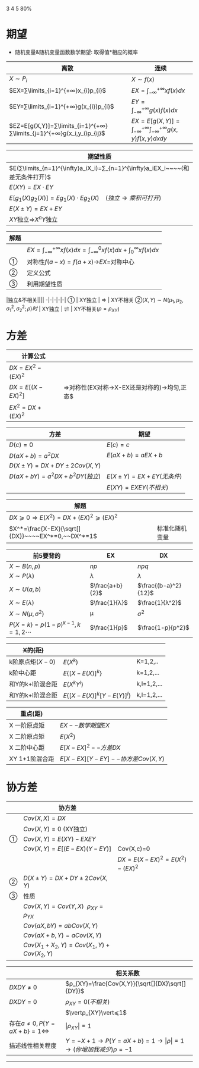 3 4 5 80%

# 期望

-  随机变量&随机变量函数数学期望: 取得值*相应的概率

|离散|连续|
|-|-|
|$X\sim P_i$|$X\sim f(x)$|
|$EX=∑\limits_{i=1}^{+∞}x_{i}p_{i}$|$EX=\displaystyle∫_{-∞}^{+∞}xf(x)dx$|
|$EY=∑\limits_{i=1}^{+∞}g(x_{i})p_{i}$|$EY=\displaystyle∫_{-∞}^{+∞}g(x)f(x)dx$
|$EZ=E[g(X,Y)]=∑\limits_{i=1}^{+∞}∑\limits_{j=1}^{+∞}g(x_i,y_i)p_{ij}$|$EX=E[g(X,Y)]=\displaystyle∫_{-∞}^{+∞}∫_{-∞}^{+∞}g(x,y)f(x,y)dxdy$


|期望性质|
|-|
|$E(∑\limits_{n=1}^{\infty}a_iX_i)=∑_{n=1}^{\infty}a_iEX_i~~~~(和差无条件打开)$
|$E(XY)=EX\cdot EY$
|$E[g_1(X)g_2(X)]=Eg_1(X)\cdot Eg_2(X) ~~~~(独立→乘积可打开)$
|$E(X±Y)=EX+EY$
|$XY$独立⇒$X^{n}Y$独立

|解题||
|-|-|
||$EX=∫_{-∞}^{+∞}xf(x)dx=∫_{-∞}^{0}xf(x)dx+∫_{0}^{∞}xf(x)dx$|
|①| 对称性$f(a-x)=f(a+x)$→$EX=$对称中心|
|②| 定义公式|
|③| 利用期望性质|

|独立&不相关||||
-|-|-|-|-|
① | XY独立 | ⇒ | XY不相关
②$(X,Y)\sim N(μ_1,μ_2,σ_1^2,σ_2^2;ρ)时$ | XY独立 | ⇌ | XY不相关($ρ=ρ_{XY}$)

# 方差

计算公式 | |
-----|-|
$DX=EX^2-(EX)^2$ | 
$DX=E[(X-EX)^2]$|⇒对称性(EX对称→X-EX还是对称的)→均匀,正态$ | 
$EX^2=DX+(EX)^2$|

|方差|期望|
|-|-|
|$D(c)=0$|$E(c)=c$|
|$D(aX+b)=a^2DX$|$E(aX+b)=aEX+b$|
|$D(X±Y)=DX+DY±2Cov(X,Y)$
|$D(aX+bY)=a^2DX+b^2DY (独立)$ |$E(X±Y)=EX+EY (无条件)$|
||$E(XY)=EXEY(不相关)$



|解题||
|-|-|
|$DX⩾0⇒E(X^2)=DX+(EX)^2⩾(EX)^2$  
|$X^*=\frac{X-EX}{\sqrt[]{DX}}~~~~EX^*=0,~~DX^*=1$|标准化随机变量|

|前5要背的|EX|DX|
|-|-|-|
|$X\sim B(n,p)$|$np$|$npq$|
|$X\sim P(λ)$|$λ$|$λ$|
|$X\sim U(a,b)$|$\frac{a+b}{2}$|$\frac{(b-a)^2}{12}$|
|$X\sim E(λ)$|$\frac{1}{λ}$|$\frac{1}{λ^2}$|
|$X\sim N(μ,σ^2)$|μ|$σ^2$|
|$P\{X=k\}=p(1-p)^{k-1},k=1,2\cdots$|$\frac{1}{p}$|$\frac{1-p}{p^2}$


|~~X的(距)~~|||
|-|-|-|
|k阶原点矩($X-0$)|$E(X^{k})$|K=1,2,..|
|k阶中心距|$E\{[X-E(X)]^{k}\}$|k=1,2,...|
|和Y的k+l阶混合距|$E(X^{k}Y^{l})$|k,l=1,2,...|
|和Y的k+l阶混合距|$E\{\left[X-E(X)]\right.^{k}\left[Y-E(Y)]\right.^{l}\}$|k,l=1,2,...|



|重点(距)||
|-|-|
|X 一阶原点矩|$EX--数学期望EX$|
|X 二阶原点矩|$E(X^2)$|
|X 二阶中心距|$E[X-EX]^2--方差DX$
|XY 1+1阶混合距|$E[X-EX][Y-EY]--协方差 Cov(X,Y)$

# 协方差

||协方差||
|-|-|-|
||$Cov(X,X)=DX$|
||$Cov(X,Y)=0$ (XY独立)|
|①|$Cov(X,Y)=E(XY)-EXEY$
||$Cov(X,Y)=E[(E-EX)(Y-EY)]$|Cov(X,c)=0
|||$DX=E(X-EX)^2=E(X^2)-(EX)^2$|
|②|$D(X±Y)=DX+DY±2Cov(X,Y)$|
|③|性质 |
||$Cov(X,Y)=Cov(Y,X)~~ρ_{XY}=ρ_{YX}$|
||$Cov(aX,bY)=abCov(X,Y)$|
||$Cov(aX+b,Y)=aCov(X,Y)$
||$Cov(X_1+X_2,Y)=Cov(X_1,Y)+Cov(X_2,Y)$|

||相关系数|
|-|-|
|$DXDY\neq 0$|$ρ_{XY}=\frac{Cov(X,Y)}{\sqrt[]{DX}\sqrt[]{DY}}$|
|$DXDY=0$|$ρ_{XY}=0(不相关)$|
||$\vertρ_{XY}\vert⩽1$|
|存在$a\neq 0,P\{Y=aX+b\}=1$⇔|$\vert ρ_{XY}\vert=1$|
|描述线性相关程度|$Y=-X+1→P\{Y=aX+b\}=1→\vert ρ\vert=1→(你增加我减少)ρ=-1$|

---
